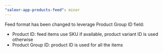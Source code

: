 ```yaml
---
"saleor-app-products-feed": minor
---
```


Feed format has been changed to leverage Product Group ID field:
- Product ID: feed items use SKU if available, product variant ID is used otherwise
- Product Group ID: product ID is used for all the items
